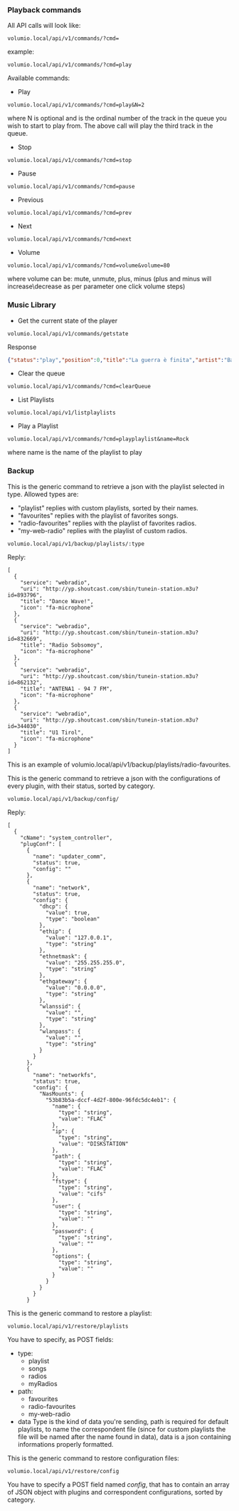 ### Playback commands

All API calls will look like:

```
volumio.local/api/v1/commands/?cmd=
```

example:

```
volumio.local/api/v1/commands/?cmd=play
```

Available commands:

* Play 
```
volumio.local/api/v1/commands/?cmd=play&N=2
```
where N is optional and is the ordinal number of the track in the queue you wish to start to play from. The above call will play the third track in the queue. 

* Stop 
```
volumio.local/api/v1/commands/?cmd=stop
```

* Pause
```
volumio.local/api/v1/commands/?cmd=pause
```

* Previous
```
volumio.local/api/v1/commands/?cmd=prev
```

* Next
```
volumio.local/api/v1/commands/?cmd=next
```

* Volume
```
volumio.local/api/v1/commands/?cmd=volume&volume=80
```
where volume can be: mute, unmute, plus, minus (plus and minus will increase\decrease as per parameter one click volume steps)


### Music Library

* Get the current state of the player
```
volumio.local/api/v1/commands/getstate
```

Response
```json
{"status":"play","position":0,"title":"La guerra è finita","artist":"Baustelle","album":"La malavita","albumart":"/albumart?web=Baustelle/La%20malavita/extralarge&path=%2FNAS%2FMusic%2FBaustelle%20-%20La%20Malavita","uri":"mnt/NAS/Music/Baustelle - La Malavita/02 la guerra è finita.mp3","trackType":"mp3","seek":4224,"duration":262,"samplerate":"44.1 KHz","bitdepth":"24 bit","channels":2,"random":null,"repeat":null,"repeatSingle":false,"consume":false,"volume":41,"mute":false,"stream":"mp3","updatedb":false,"volatile":false,"service":"mpd"}
```

* Clear the queue
```
volumio.local/api/v1/commands/?cmd=clearQueue
```

* List Playlists
```
volumio.local/api/v1/listplaylists
```

* Play a Playlist
```
volumio.local/api/v1/commands/?cmd=playplaylist&name=Rock
```

where name is the name of the playlist to play

### Backup

This is the generic command to retrieve a json with the playlist selected in type.
Allowed types are:
* "playlist" replies with custom playlists, sorted by their names.
* "favourites" replies with the playlist of favorites songs.
* "radio-favourites" replies with the playlist of favorites radios.
* "my-web-radio" replies with the playlist of custom radios.

```
volumio.local/api/v1/backup/playlists/:type
```

Reply:

```
[
  {
    "service": "webradio",
    "uri": "http://yp.shoutcast.com/sbin/tunein-station.m3u?id=893796",
    "title": "Dance Wave!",
    "icon": "fa-microphone"
  },
  {
    "service": "webradio",
    "uri": "http://yp.shoutcast.com/sbin/tunein-station.m3u?id=832669",
    "title": "Radio Sobsomoy",
    "icon": "fa-microphone"
  },
  {
    "service": "webradio",
    "uri": "http://yp.shoutcast.com/sbin/tunein-station.m3u?id=862132",
    "title": "ANTENA1 - 94 7 FM",
    "icon": "fa-microphone"
  },
  {
    "service": "webradio",
    "uri": "http://yp.shoutcast.com/sbin/tunein-station.m3u?id=344030",
    "title": "U1 Tirol",
    "icon": "fa-microphone"
  }
]
```
This is an example of volumio.local/api/v1/backup/playlists/radio-favourites.


This is the generic command to retrieve a json with the configurations of every plugin, with their status, sorted by category.

```
volumio.local/api/v1/backup/config/
```
Reply:
```
[
  {
    "cName": "system_controller",
    "plugConf": [
      {
        "name": "updater_comm",
        "status": true,
        "config": ""
      },
      {
        "name": "network",
        "status": true,
        "config": {
          "dhcp": {
            "value": true,
            "type": "boolean"
          },
          "ethip": {
            "value": "127.0.0.1",
            "type": "string"
          },
          "ethnetmask": {
            "value": "255.255.255.0",
            "type": "string"
          },
          "ethgateway": {
            "value": "0.0.0.0",
            "type": "string"
          },
          "wlanssid": {
            "value": "",
            "type": "string"
          },
          "wlanpass": {
            "value": "",
            "type": "string"
          }
        }
      },
      {
        "name": "networkfs",
        "status": true,
        "config": {
          "NasMounts": {
            "53b83b5a-dccf-4d2f-800e-96fdc5dc4eb1": {
              "name": {
                "type": "string",
                "value": "FLAC"
              },
              "ip": {
                "type": "string",
                "value": "DISKSTATION"
              },
              "path": {
                "type": "string",
                "value": "FLAC"
              },
              "fstype": {
                "type": "string",
                "value": "cifs"
              },
              "user": {
                "type": "string",
                "value": ""
              },
              "password": {
                "type": "string",
                "value": ""
              },
              "options": {
                "type": "string",
                "value": ""
              }
            }
          }
        }
      }
```

This is the generic command to restore a playlist:
```
volumio.local/api/v1/restore/playlists
```
You have to specify, as POST fields:
* type:
  * playlist
  * songs
  * radios
  * myRadios
* path:
  * favourites
  * radio-favourites
  * my-web-radio
* data
Type is the kind of data you're sending, path is required for default playlists, to name the correspondent file (since for custom playlists the file will be named after the name found in data), data is a json containing informations properly formatted.

This is the generic command to restore configuration files:

```
volumio.local/api/v1/restore/config
```
You have to specify a POST field named *config*, that has to contain an array of JSON object with plugins and correspondent configurations, sorted by category.

